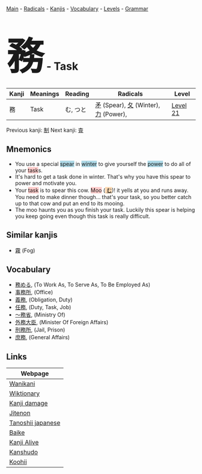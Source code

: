 <style> bigfont {font-size: 100px}</style>
[Main](../index.md) -
[Radicals](../radicals.md) -
[Kanjis](../kanjis.md) -
[Vocabulary](../vocabulary.md) -
[Levels](../levels.md) -
[Grammar](../grammar.md)
# <bigfont> 務</bigfont> - Task 

| Kanji | Meanings | Reading | Radicals | Level |
| --- | --- | --- | --- | --- |
| 務 | Task | む, つと | [矛](../radicals/矛.md) (Spear), [夂](../radicals/夂.md) (Winter), [力](../radicals/力.md) (Power),  | [Level 21](../levels/wk_level21.md) |

Previous kanji: [制](制.md) Next kanji: [査](査.md) 

## Mnemonics
 * You use a special <span style="background-color:#ADD8E6"> spear</span> in <span style="background-color:#ADD8E6"> winter</span> to give yourself the <span style="background-color:#ADD8E6"> power</span> to do all of your <span style="background-color:#ffcccb"> task</span>s.
* It's hard to get a task done in winter. That's why you have this spear to power and motivate you.
* Your <span style="background-color:#ffcccb"> task</span> is to spear this cow. <span style="background-color:#ffcccb"> Moo</span> (<span style="background-color:#fed8b1"> [む](https://jisho.org/search/む)</span>)! it yells at you and runs away. You need to make dinner though... that's your task, so you better catch up to that cow and put an end to its mooing.
* The moo haunts you as you finish your task. Luckily this spear is helping you keep going even though this task is really difficult.


## Similar kanjis
 * [霧](霧.md) (Fog)


## Vocabulary
 * [務める](../vocabulary/務.md), (To Work As, To Serve As, To Be Employed As)
* [事務所](../vocabulary/務.md), (Office)
* [義務](../vocabulary/務.md), (Obligation, Duty)
* [任務](../vocabulary/務.md), (Duty, Task, Job)
* [〜務省](../vocabulary/務.md), (Ministry Of)
* [外務大臣](../vocabulary/務.md), (Minister Of Foreign Affairs)
* [刑務所](../vocabulary/務.md), (Jail, Prison)
* [庶務](../vocabulary/務.md), (General Affairs)



## Links 

| Webpage |
| --- |
| [Wanikani          ](https://www.wanikani.com/kanji/務) |
| [Wiktionary        ](https://en.wiktionary.org/wiki/務) |
| [Kanji damage      ](http://www.kanjidamage.com/kanji/search?utf8=✓&q=務) |
| [Jitenon           ](https://jitenon.com/kanji/務) |
| [Tanoshii japanese ](https://www.tanoshiijapanese.com/dictionary/kanji.cfm?k=務) |
| [Baike             ](https://baike.baidu.com/item/務) |
| [Kanji Alive       ](https://app.kanjialive.com/務) |
| [Kanshudo          ](https://www.kanshudo.com/searchmn?q=務) |
| [Koohii            ](https://kanji.koohii.com/study/kanji/務) |
